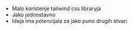 * Malo koristenje tailwind css libraryja
* Jako jednostavno
* Ideja ima potencijala za jako puno drugih stvari